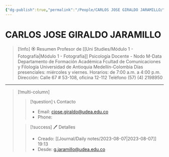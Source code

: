 ```yaml
---
{"dg-publish":true,"permalink":"/People/CARLOS JOSE GIRALDO JARAMILLO/","title":"CARLOS JOSE GIRALDO JARAMILLO","tags":["NoteType/Person"],"updated":"2023-09-23T23:18:42.137-05:00"}
---
```



# CARLOS JOSE GIRALDO JARAMILLO

> [!info] 🏵️ Resumen
> Profesor de [[Uni Studies/Módulo 1 - Fotografía\|Módulo 1 - Fotografía]] Psicología
> Docente - Nodo M-Data
> Departamento de Formación Académica
> Fcultad de Comunicaciones y Filología
> Universidad de Antioquia
> Medellín-Colombia
> Días presenciales: miércoles y viernes.
> Horarios: de 7:00 a.m. a 4:00 p.m.
> Dirección: Calle 67 # 53-108, oficina 12-112
> Teléfono (57) (4) 2198950

---- 

> [!multi-column]
> 
> > [!question] 📞 Contacto
> > - Email: cjose.giraldo@udea.edu.co 
> > - Phone:  
> 
> > [!success] 🖊️ Detalles
> > - Creado: [[Journal/Daily notes/2023-08-07\|2023-08-07]] 19:13
> > - Desde: g.jaramillo@udea.edu.co  
